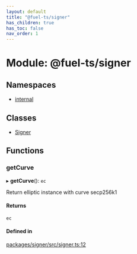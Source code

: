 ```yaml
---
layout: default
title: "@fuel-ts/signer"
has_children: true
has_toc: false
nav_order: 1
---
```


# Module: @fuel-ts/signer

## Namespaces

- [internal](namespaces/internal.md)

## Classes

- [Signer](classes/Signer.md)

## Functions

### getCurve

▸ **getCurve**(): `ec`

Return elliptic instance with curve secp256k1

#### Returns

`ec`

#### Defined in

[packages/signer/src/signer.ts:12](https://github.com/FuelLabs/fuels-ts/blob/master/packages/signer/src/signer.ts#L12)
